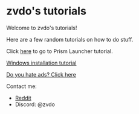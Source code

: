 # zvdo's tutorials

Welcome to zvdo's tutorials!

Here are a few random tutorials on how to do stuff.

Click [here](prismlauncher.md) to go to Prism Launcher tutorial.

[Windows installation tutorial](windows.md)

[Do you hate ads? Click here](adblocking.md)

Contact me:
* [Reddit](https://reddit.com/r/zvdo)
* Discord: @zvdo 
